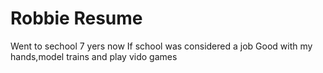 # Robbie Resume
Went to sechool 7 yers now
If school was considered a job 
Good with my hands,model trains and play vido games
